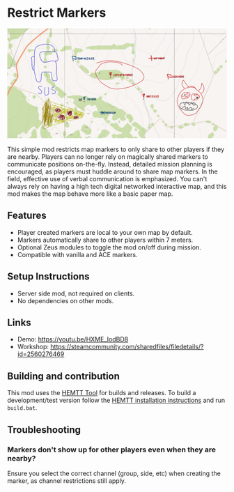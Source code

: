 # Restrict Markers

![Bad map markers](/data/Picture.png)

This simple mod restricts map markers to only share to other players if they are nearby. Players can no longer rely on magically shared markers to communicate positions on-the-fly. Instead, detailed mission planning is encouraged, as players must huddle around to share map markers. In the field, effective use of verbal communication is emphasized. You can't always rely on having a high tech digital networked interactive map, and this mod makes the map behave more like a basic paper map.

## Features

- Player created markers are local to your own map by default.
- Markers automatically share to other players within 7 meters.
- Optional Zeus modules to toggle the mod on/off during mission.
- Compatible with vanilla and ACE markers.

## Setup Instructions

- Server side mod, not required on clients.
- No dependencies on other mods.

## Links

- Demo: https://youtu.be/HXME_IodBD8
- Workshop: https://steamcommunity.com/sharedfiles/filedetails/?id=2560276469

## Building and contribution

This mod uses the [HEMTT Tool](https://brettmayson.github.io/HEMTT/index.html) for builds and releases.
To build a development/test version follow the [HEMTT installation instructions](https://brettmayson.github.io/HEMTT/installation.html) and run `build.bat`.

## Troubleshooting

### Markers don't show up for other players even when they are nearby?

Ensure you select the correct channel (group, side, etc) when creating the marker, as channel restrictions still apply.
